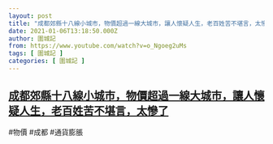 ```yaml
---
layout: post
title: "成都郊縣十八線小城市，物價超過一線大城市，讓人懷疑人生，老百姓苦不堪言，太慘了"
date: 2021-01-06T13:18:50.000Z
author: 圍城記
from: https://www.youtube.com/watch?v=o_Ngoeg2uMs
tags: [ 圍城記 ]
categories: [ 圍城記 ]
---
```

<!--1609939130000-->
[成都郊縣十八線小城市，物價超過一線大城市，讓人懷疑人生，老百姓苦不堪言，太慘了](https://www.youtube.com/watch?v=o_Ngoeg2uMs)
------

<div>
#物價 #成都 #通貨膨脹
</div>
